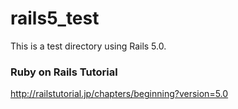 # rails5_test
This is a test directory using Rails 5.0.  

### Ruby on Rails Tutorial
http://railstutorial.jp/chapters/beginning?version=5.0